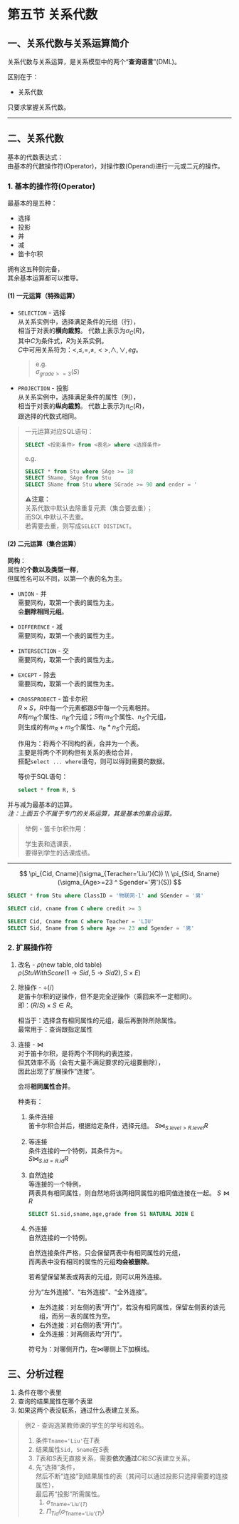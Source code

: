 # 第五节 关系代数

## 一、关系代数与关系运算简介

关系代数与关系运算，是关系模型中的两个“**查询语言**”(DML)。

区别在于：

* 关系代数

只要求掌握关系代数。

---

## 二、关系代数

基本的代数表达式：  
由基本的代数操作符(Operator)，对操作数(Operand)进行一元或二元的操作。

### 1. 基本的操作符(Operator)

最基本的是五种：

* 选择
* 投影
* 并
* 减
* 笛卡尔积

拥有这五种则完备，  
其余基本运算都可以推导。

#### (1) 一元运算（特殊运算）

* `SELECTION` - 选择  
  从关系实例中，选择满足条件的元组（行），  
  相当于对表的**横向裁剪**。
  代数上表示为$\sigma_C(R)$，  
  其中$C$为条件式，$R$为关系实例。  
  $C$中可用关系符为：$<,\le,=,\ne,<>,\wedge,\vee,eg$。
    > e.g.  
  > $\sigma_{grade>=3}(S)$
* `PROJECTION` - 投影  
  从关系实例中，选择满足条件的属性（列），  
  相当于对表的**纵向裁剪**。
  代数上表示为$\pi_C(R)$，  
  跟选择的代数式相同。

> 一元运算对应SQL语句：
>
> ```sql
> SELECT <投影条件> from <表名> where <选择条件>
> ```
>
> e.g.
>
> ```sql
> SELECT * from Stu where SAge >= 18
> SELECT SName, SAge from Stu
  > SELECT SName from Stu where SGrade >= 90 and ender = '
  > ```
>
> **⚠注意：**  
> 关系代数中默认去除重复元素（集合要去重）；  
> 而SQL中默认不去重。  
> 若需要去重，则写成`SELECT DISTINCT`。

#### (2) 二元运算（集合运算）

**同构**：  
属性的**个数以及类型一样**，  
但属性名可以不同，以第一个表的名为主。

* `UNION` - 并  
  需要同构，取第一个表的属性为主。  
  会**删除相同元组**。
* `DIFFERENCE` - 减  
  需要同构，取第一个表的属性为主。
* `INTERSECTION` - 交  
  需要同构，取第一个表的属性为主。
* `EXCEPT` - 除去  
  需要同构，取第一个表的属性为主。
* `CROSSPRODECT` - 笛卡尔积  
  $R\times S$，$R$中每一个元素都跟$S$中每一个元素相并。  
  $R$有$m_R$个属性、$n_R$个元组；$S$有$m_S$个属性、$n_S$个元组，  
  则生成的有$m_R+m_S$个属性、$n_R*n_S$个元组。

  作用为：将两个不同构的表，合并为一个表。  
  主要是将两个不同构但有关系的表给合并，  
  搭配`select ... where`语句，则可以得到需要的数据。

  等价于SQL语句：

  ```sql
  select * from R, S
  ```

并与减为最基本的运算。  
*注：上面五个不属于专门的关系运算，其是基本的集合运算。*

> 举例 - 笛卡尔积作用：
>
> 学生表和选课表，  
> 要得到学生的选课成绩。

---

$$
\pi_{Cid, Cname}(\sigma_{Teracher='Liu'}(C)) \\
\pi_{Sid, Sname}(\sigma_{Age>=23 ^ Sgender='男'}(S))
$$

```sql
SELECT * from Stu where ClassID = '物联网-1' and SGender = '男'

SELECT cid, cname from C where credit >= 3

SELECT Cid, Cname from C where Teacher = 'LIU'
SELECT Sid, Sname from S where Age >= 23 and Sgender = '男'
```

### 2. 扩展操作符

1. 改名 - $\rho(\textrm{new table}, \textrm{old table})$  
   $\rho(StuWithScore(1\to Sid, 5\to Sid2), S\times E)$
2. 除操作 - $\div(/)$  
   是笛卡尔积的逆操作，但不是完全逆操作（乘回来不一定相同）。  
   即：$(R/S)\times S\in R$。

   相当于：选择含有相同属性的元组，最后再删除所除属性。  
   最常用于：查询跟指定属性
3. 连接 - $\Join$  
   对于笛卡尔积，是将两个不同构的表连接，  
   但其效率不高（会有大量不满足要求的元组要删除），  
   因此出现了扩展操作“连接”。  

   会将**相同属性合并**。

   种类有：
   1. 条件连接  
      笛卡尔积合并后，根据给定条件，选择元组。
      $S\Join_{S.level>R.level}R$
   2. 等连接  
      条件连接的一个特例，其条件为$=$。  
      $S\Join_{S.id=R.id}R$
   3. 自然连接  
      等连接的一个特例，  
      两表具有相同属性，则自然地将该两相同属性的相同值连接在一起。
      $S\Join R$

      ```sql
      SELECT S1.sid,sname,age,grade from S1 NATURAL JOIN E
      ```

   4. 外连接  
      自然连接的一个特例。

      自然连接条件严格，只会保留两表中有相同属性的元组，  
      而两表中没有相同的属性的元组**均会被删除**。

      若希望保留某表或两表的元组，则可以用外连接。

      分为“左外连接”、“右外连接”、“全外连接”。
      * 左外连接：对左侧的表“开门”，若没有相同属性，保留左侧表的该元组，而另一表的属性为空。
      * 右外连接：对右侧的表“开门”。
      * 全外连接：对两侧表均“开门”。

      符号为：对哪侧开门，在$\Join$哪侧上下加横线。

## 三、分析过程

1. 条件在哪个表里
2. 查询的结果属性在哪个表里
3. 如果这两个表没联系，通过什么表建立关系。

> 例2 - 查询选某教师课的学生的学号和姓名。
>
> 1. 条件`Tname='Liu'`在$T$表
> 2. 结果属性`Sid, Sname`在$S$表
> 3. $T$表和$S$表无直接关系，需要**依次通过**$C$和$SC$表建立关系。
> 4. 先“选择”条件，  
>    然后不断“连接”到结果属性的表（其间可以通过投影只选择需要的连接属性），  
>    最后再“投影”所需属性。  
>    1. $\sigma_{\textrm{Tname='Liu'}(T)}$
>    2. $\Pi_{Tid}(\sigma_{\textrm{Tname='Liu'}(T)})$